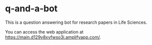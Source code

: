 # q-and-a-bot
This is a question answering bot for research papers in Life Sciences.

You can access the web application at https://main.d129y8xyfwso3i.amplifyapp.com/.
